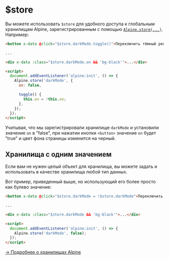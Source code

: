 # $store

Вы можете использовать `$store` для удобного доступа к глобальным хранилищам Alpine, зарегистрированным с помощью [`Alpine.store(...)`](../globals/alpine-store.md). Например:

```html
<button x-data @click="$store.darkMode.toggle()">Переключить тёмный режим</button>

...

<div x-data :class="$store.darkMode.on && 'bg-black'">...</div>

<script>
  document.addEventListener('alpine:init', () => {
    Alpine.store('darkMode', {
      on: false,

      toggle() {
        this.on = !this.on;
      },
    });
  });
</script>
```

Учитывая, что мы зарегистрировали хранилище `darkMode` и установили значение `on` в "false", при нажатии кнопки `<button>` значение `on` будет "true" и цвет фона страницы изменится на черный.

<a name="single-value-stores"></a>

## Хранилища с одним значением

Если вам не нужен целый объект для хранилища, вы можете задать и использовать в качестве хранилища любой тип данных.

Вот пример, приведенный выше, но использующий его более просто как булево значение:

```html
<button x-data @click="$store.darkMode = !$store.darkMode">Переключить тёмный режим</button>

...

<div x-data :class="$store.darkMode && 'bg-black'">...</div>

<script>
  document.addEventListener('alpine:init', () => {
    Alpine.store('darkMode', false);
  });
</script>
```

[→ Подробнее о хранилищах Alpine](../globals/alpine-store.md)

